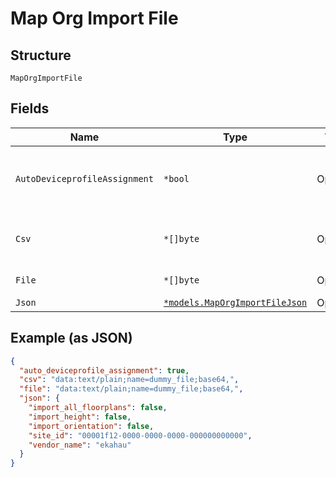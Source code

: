 
# Map Org Import File

## Structure

`MapOrgImportFile`

## Fields

| Name | Type | Tags | Description |
|  --- | --- | --- | --- |
| `AutoDeviceprofileAssignment` | `*bool` | Optional | whether to auto assign device to deviceprofile by name |
| `Csv` | `*[]byte` | Optional | csv file for ap name mapping, optional |
| `File` | `*[]byte` | Optional | ekahau or ibwave file |
| `Json` | [`*models.MapOrgImportFileJson`](../../doc/models/map-org-import-file-json.md) | Optional | - |

## Example (as JSON)

```json
{
  "auto_deviceprofile_assignment": true,
  "csv": "data:text/plain;name=dummy_file;base64,",
  "file": "data:text/plain;name=dummy_file;base64,",
  "json": {
    "import_all_floorplans": false,
    "import_height": false,
    "import_orientation": false,
    "site_id": "00001f12-0000-0000-0000-000000000000",
    "vendor_name": "ekahau"
  }
}
```

